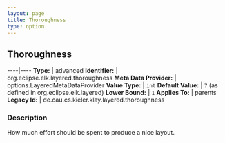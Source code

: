```yaml
---
layout: page
title: Thoroughness
type: option
---
```

## Thoroughness

----|----
**Type:** | advanced
**Identifier:** | org.eclipse.elk.layered.thoroughness
**Meta Data Provider:** | options.LayeredMetaDataProvider
**Value Type:** | `int`
**Default Value:** | `7` (as defined in org.eclipse.elk.layered)
**Lower Bound:** | `1`
**Applies To:** | parents
**Legacy Id:** | de.cau.cs.kieler.klay.layered.thoroughness

### Description

How much effort should be spent to produce a nice layout.
